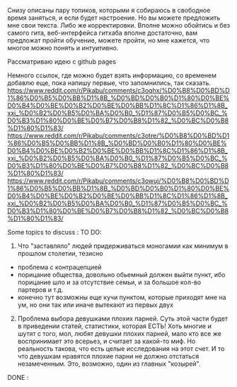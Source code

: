 Снизу описаны пару топиков, которыми я собираюсь в свободное время заняться, и если будет настроение. Но вы можете предложить мне свои текста. Либо же корректировки. Вполне можно обойтись и без самого гита, веб-интерфейса гитхаба вполне достаточно, вам предложат пройти обучение, можете пройти, но мне кажется, что многое можно понять и интуитивно. 

Рассматриваю идею с github pages

Немного ссылок, где можно будет взять информацию, со временем добавлю еще, пока напишу первые, что запомнились, так сказать. 
https://www.reddit.com/r/Pikabu/comments/c3oqhx/%D0%B8%D0%BD%D1%86%D0%B5%D0%BB%D1%8B_%D0%BD%D0%B0%D1%80%D0%BE%D0%B4%D0%BE%D0%B2%D0%BE%D0%BB%D1%8C%D1%86%D1%8B_xxi_%D0%B2%D0%B5%D0%BA%D0%B0_%D1%87%D0%B5%D0%BC_%D0%B3%D1%80%D0%BE%D0%B7%D0%B8%D1%82_%D0%BC%D0%B8%D1%80%D1%83/
https://www.reddit.com/r/Pikabu/comments/c3otre/%D0%B8%D0%BD%D1%86%D0%B5%D0%BB%D1%8B_%D0%BD%D0%B0%D1%80%D0%BE%D0%B4%D0%BE%D0%B2%D0%BE%D0%BB%D1%8C%D1%86%D1%8B_xxi_%D0%B2%D0%B5%D0%BA%D0%B0_%D1%87%D0%B5%D0%BC_%D0%B3%D1%80%D0%BE%D0%B7%D0%B8%D1%82_%D0%BC%D0%B8%D1%80%D1%83/
https://www.reddit.com/r/Pikabu/comments/c3owuj/%D0%B8%D0%BD%D1%86%D0%B5%D0%BB%D1%8B_%D0%BD%D0%B0%D1%80%D0%BE%D0%B4%D0%BE%D0%B2%D0%BE%D0%BB%D1%8C%D1%86%D1%8B_xxi_%D0%B2%D0%B5%D0%BA%D0%B0_%D1%87%D0%B5%D0%BC_%D0%B3%D1%80%D0%BE%D0%B7%D0%B8%D1%82_%D0%BC%D0%B8%D1%80%D1%83/

Some topics to discuss :
TO DO:
1) Что "заставляло" людей придерживаться моногамии как минимум в прошлом столетии, тезисно
 - проблема с контрацепцией
 - порицание общества, довольно обьемный должен выйти пункт, ибо порицание шло и за отсутствие семьи, и за большое кол-во партеров и т.д.
 - конечно тут возможны еще кучи пунктом, которые приходят мне на ум, но они так или иначе вытекают из первых двух
2) Проблема выбора девушками плохих парней. Суть этой части будет в приведении статей, статистики, которая ЕСТЬ! Хоть многие и шутят с того, мол, любят девушки плохих парней, мало кто все же воспринимает это всерьез, и считает за какой-то миф. Но реальность такова, что есть целые исследования на этот счет. И то что девушкам нравятся плохие парни не должно отстаться незамеченным. Это, возможно, один из главных "козырей".

DONE :
